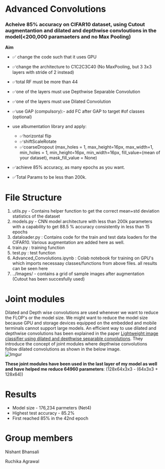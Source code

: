 # Advanced Convolutions

### Acheive 85% accuracy on CIFAR10 dataset, using Cutout augmentantion and dilated and depthwise convloutions in the model(<200,000 paramaeters and no Max  Pooling)

**Aim**

- ✅ change the code such that it uses GPU 

- ✅change the architecture to C1C2C3C40  (No MaxPooling, but 3 3x3 layers with stride of 2 instead)  
- ✅total RF must be more than 44 
- ✅one of the layers must use Depthwise Separable Convolution 
- ✅one of the layers must use Dilated Convolution 
- ✅use GAP (compulsory):- add FC after GAP to target #of classes (optional) 
- use albumentation library and apply:
  - ✅horizontal flip 
  - ✅shiftScaleRotate 
  - ✅coarseDropout (max_holes = 1, max_height=16px, max_width=1, min_holes = 1, min_height=16px, min_width=16px, fill_value=(mean of your dataset), mask_fill_value = None)

- ✅achieve 85% accuracy, as many epochs as you want.
- ✅Total Params to be less than 200k. 


# File Structure
 1. utils.py - Contains helper function to get the correct mean+std deviation statistics of the dataset
2. models.py - CNN model architecture with less than 200k parameters with a capability to get 88.5 % accuracy consistently in less than 15 epochs
3. dataloader.py : Contains code for the train and test data loaders for the CIFAR10. Various augmentation are added here as well.
4. train.py : training function
5. test.py : test function
6. Advanced_Convolutions.ipynb : Colab notebook for training on GPU's which imports necessaay classes/functions from above files. all results can be seen here
7. ../Images/ - contains a grid  of sample images after augmentation (Cutout has been succesfully used)

# Joint modules
Dilated and Depth wise convolutions are used whenever we want to reduce the FLOP's or the model size. We might want to reduce the model size because GPU and storage devices equipped on the embedded and mobile terminals cannot support large models. An efficient way to use dilated and depthwise convolutions has been explained in the paper [Lightweight image classifier using dilated and depthwise separable convolutions](https://www.researchgate.net/publication/345401718_Lightweight_image_classifier_using_dilated_and_depthwise_separable_convolutions). They introduce the concept of joint modules where depthwise convolutions follow dilated convolutions as shown in the below image.       
![Imgur](https://imgur.com/mpvnSP9.png)

**These joint modules have been used in the last layer of my model as well and have helped me reduce 64960 parameters**: 
(128x64x3x3 - (64x3x3 + 128x64))


# Results
- Model size - 176,234 parmeters (Net4)
- Highest test accuracy - 85.2%
- First reached 85% in the 42nd epoch 

# Group members
Nishant Bhansali

Ruchika Agrawal
 
